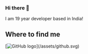 ### Hi there 👋

I am 19 year developer based in India!

<h2>Where to find me</h2>

[![GitHub logo]("https://github.com/AdityaPawar2019")](/assets/github.svg)

<!--
**AdityaPawar2019/AdityaPawar2019** is a ✨ _special_ ✨ repository because its `README.md` (this file) appears on your GitHub profile.

Here are some ideas to get you started:

- 🔭 I’m currently working on ...
- 🌱 I’m currently learning ...
- 👯 I’m looking to collaborate on ...
- 🤔 I’m looking for help with ...
- 💬 Ask me about ...
- 📫 How to reach me: ...
- 😄 Pronouns: ...
- ⚡ Fun fact: ...
-->
